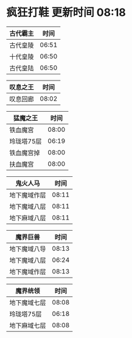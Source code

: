 # 疯狂打鞋 更新时间 08:18

| 古代霸主   | 时间    |
|--------|-------|
| 古代皇陵 | 06:51 |
| 十代皇陵 | 06:50 |
| 古代皇陆 | 06:50 |

| 叹息之王   | 时间    |
|--------|-------|
| 叹息回廊 | 08:02 |

| 猛魔之王   | 时间    |
|--------|-------|
| 铁血魔宫 | 08:00 |
| 玲珑塔75层 | 06:19 |
| 铁血魔宫掉 | 08:00 |
| 扶血魔宫 | 08:00 |

| 鬼火人马   | 时间    |
|--------|-------|
| 地下魔域作层 | 08:11 |
| 地下魔域八层 | 08:11 |
| 地下麻域八层 | 08:11 |

| 魔界巨兽   | 时间    |
|--------|-------|
| 地下魔域八导 | 08:13 |
| 地下魔域八层 | 06:24 |
| 地下魔域作层 | 08:13 |

| 魔界统领   | 时间    |
|--------|-------|
| 地下魔域七层 | 08:08 |
| 玲珑塔75层 | 06:18 |
| 地下麻域七层 | 08:08 |